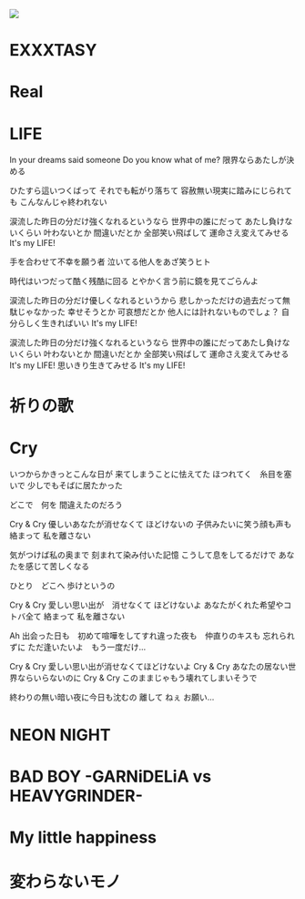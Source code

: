 ![](https://www.garnidelia.com/img/disco/thumb/5daff3673fc16.jpg)

# EXXXTASY

# Real

# LIFE

In your dreams said someone
Do you know what of me?
限界ならあたしが決める

ひたすら這いつくばって それでも転がり落ちて
容赦無い現実に踏みにじられても
こんなんじゃ終われない

涙流した昨日の分だけ強くなれるというなら
世界中の誰にだって あたし負けないくらい
叶わないとか 間違いだとか
全部笑い飛ばして
運命さえ変えてみせる It's my LIFE!

手を合わせて不幸を願う者
泣いてる他人をあざ笑うヒト

時代はいつだって酷く残酷に回る
とやかく言う前に鏡を見てごらんよ

涙流した昨日の分だけ優しくなれるというから
悲しかっただけの過去だって無駄じゃなかった
幸せそうとか 可哀想だとか
他人には計れないものでしょ？
自分らしく生きればいい It's my LIFE!

涙流した昨日の分だけ強くなれるというなら
世界中の誰にだってあたし負けないくらい
叶わないとか 間違いだとか
全部笑い飛ばして
運命さえ変えてみせる It's my LIFE!
思いきり生きてみせる It's my LIFE!

# 祈りの歌

# Cry

いつからかきっとこんな日が
来てしまうことに怯えてた
ほつれてく　糸目を塞いで
少しでもそばに居たかった

どこで　何を
間違えたのだろう

Cry & Cry
優しいあなたが消せなくて
ほどけないの
子供みたいに笑う顔も声も
絡まって
私を離さない

気がつけば私の奥まで
刻まれて染み付いた記憶
こうして息をしてるだけで
あなたを感じて苦しくなる

ひとり　どこへ
歩けというの

Cry & Cry
愛しい思い出が　消せなくて
ほどけないよ
あなたがくれた希望やコトバ全て
絡まって
私を離さない

Ah
出会った日も　初めて喧嘩をしてすれ違った夜も　仲直りのキスも
忘れられずに
ただ逢いたいよ　もう一度だけ…

Cry & Cry
愛しい思い出が消せなくてほどけないよ
Cry & Cry
あなたの居ない世界ならいらないのに
Cry & Cry
このままじゃもう壊れてしまいそうで

終わりの無い暗い夜に今日も沈むの
離して
ねぇ お願い…

# NEON NIGHT

# BAD BOY -GARNiDELiA vs HEAVYGRINDER-

# My little happiness

# 変わらないモノ